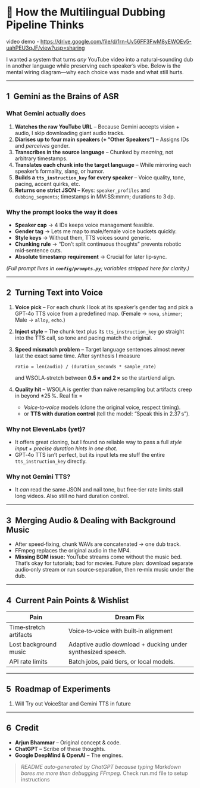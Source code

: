 # 🧩 **How the Multilingual Dubbing Pipeline Thinks**

video demo - https://drive.google.com/file/d/1rn-Uv56FF3FwM8yEWOEv5-uahPEU3qJF/view?usp=sharing

I wanted a system that turns *any* YouTube video into a natural‑sounding dub in another language while preserving each speaker’s vibe. Below is the mental wiring diagram—why each choice was made and what still hurts.

---

## 1 Gemini as the Brains of ASR

### What Gemini actually does

1. **Watches the raw YouTube URL** – Because Gemini accepts vision + audio, I skip downloading giant audio tracks.
2. **Diarises up to four main speakers (+ “Other Speakers”)** – Assigns IDs and *perceives* gender.
3. **Transcribes in the source language** – Chunked by *meaning*, not arbitrary timestamps.
4. **Translates each chunk into the target language** – While mirroring each speaker’s formality, slang, or humor.
5. **Builds a ********************************`tts_instruction_key`******************************** for every speaker** – Voice quality, tone, pacing, accent quirks, etc.
6. **Returns one strict JSON** – Keys: `speaker_profiles` and `dubbing_segments`; timestamps in MM\:SS\:mmm; durations to 3 dp.

### Why the prompt looks the way it does

* **Speaker cap** → 4 IDs keeps voice management feasible.
* **Gender tag** → Lets me map to male/female voice buckets quickly.
* **Style keys** → Without them, TTS voices sound generic.
* **Chunking rule** → “Don’t split continuous thoughts” prevents robotic mid‑sentence cuts.
* **Absolute timestamp requirement** → Crucial for later lip‑sync.

*(Full prompt lives in ****************`config/prompts.py`****************; variables stripped here for clarity.)*

---

## 2 Turning Text into Voice

1. **Voice pick** – For each chunk I look at its speaker’s gender tag and pick a GPT‑4o TTS voice from a predefined map. (Female → `nova`, `shimmer`; Male → `alloy`, `echo`.)
2. **Inject style** – The chunk text plus its `tts_instruction_key` go straight into the TTS call, so tone and pacing match the original.
3. **Speed mismatch problem** – Target language sentences almost never last the exact same time. After synthesis I measure

   ```
   ratio = len(audio) / (duration_seconds * sample_rate)
   ```

   and WSOLA‑stretch between **0.5 × and 2 ×** so the start/end align.
4. **Quality hit** – WSOLA is gentler than naïve resampling but artifacts creep in beyond ±25 %. Real fix =

   * *Voice‑to‑voice* models (clone the original voice, respect timing).
   * or **TTS with duration control** (tell the model: “Speak this in 2.37 s”).

### Why not ElevenLabs (yet)?

* It offers great cloning, but I found no reliable way to pass a full *style input + precise duration hints in one shot.*
* GPT‑4o TTS isn’t perfect, but its  input lets me stuff the entire `tts_instruction_key` directly.

### Why not Gemini TTS?

* It *can* read the same JSON and nail tone, but free‑tier rate limits stall long videos. Also still no hard duration control.

---

## 3 Merging Audio & Dealing with Background Music

* After speed‑fixing, chunk WAVs are concatenated → one dub track.
* FFmpeg replaces the original audio in the MP4.
* **Missing BGM issue:**  YouTube  streams come without the music bed. That’s okay for tutorials; bad for movies. Future plan: download separate audio‑only stream or run source‑separation, then re‑mix music under the dub.

---

## 4 Current Pain Points & Wishlist

| Pain                   | Dream Fix                                                   |
| ---------------------- | ----------------------------------------------------------- |
| Time‑stretch artifacts | Voice‑to‑voice with built‑in alignment                      |
| Lost background music  | Adaptive audio download + ducking under synthesized speech. |
| API rate limits        | Batch jobs, paid tiers, or local models.                    |

---

## 5 Roadmap of Experiments

1. Will Try out VoiceStar and Gemini TTS in future

---

## 6 Credit

* **Arjun Bhammar** – Original concept & code.
* **ChatGPT** – Scribe of these thoughts.
* **Google DeepMind & OpenAI** – The engines.

> *README auto‑generated by ChatGPT because typing Markdown bores me more than debugging FFmpeg.*
> Check run.md file to setup instructions
